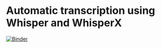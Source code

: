 # Automatic transcription using Whisper and  WhisperX

[![Binder](https://mybinder.org/badge_logo.svg)](https://mybinder.org/v2/gh/stcoats/LVS_transcription/HEAD)
